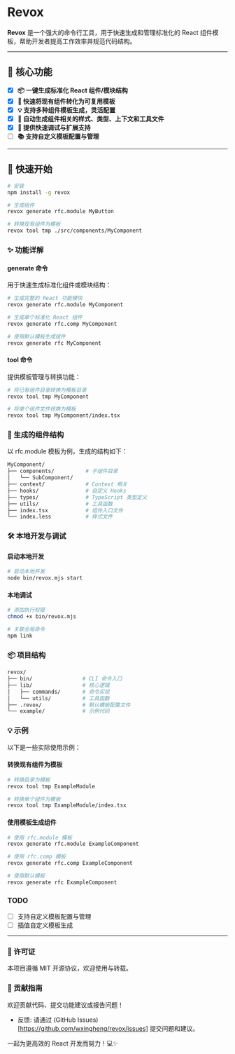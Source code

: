 # Revox

**Revox** 是一个强大的命令行工具，用于快速生成和管理标准化的 React 组件模板，帮助开发者提高工作效率并规范代码结构。

---

## 🎉 核心功能

- [x] **📦 一键生成标准化 React 组件/模块结构**
- [x] **🔧 快速将现有组件转化为可复用模板**
- [x] **💡 支持多种组件模板生成，灵活配置**
- [x] **🎨 自动生成组件相关的样式、类型、上下文和工具文件**
- [x] **🚀 提供快速调试与扩展支持**
- [ ] **📚 支持自定义模板配置与管理**

---

## 🚀 快速开始

```bash
# 安装
npm install -g revox

# 生成组件
revox generate rfc.module MyButton

# 转换现有组件为模板
revox tool tmp ./src/components/MyComponent
```


### ✨ 功能详解

#### generate 命令
用于快速生成标准化组件或模块结构：

```bash
# 生成完整的 React 功能模块
revox generate rfc.module MyComponent

# 生成单个标准化 React 组件
revox generate rfc.comp MyComponent

# 使用默认模板生成组件
revox generate rfc MyComponent
```

#### tool 命令
提供模板管理与转换功能：

```bash
# 将已有组件目录转换为模板目录
revox tool tmp MyComponent

# 将单个组件文件转换为模板
revox tool tmp MyComponent/index.tsx
```

### 📁 生成的组件结构
以 rfc.module 模板为例，生成的结构如下：
    
```bash
MyComponent/
├── components/          # 子组件目录
│   └── SubComponent/     
├── context/             # Context 相关
├── hooks/               # 自定义 Hooks
├── types/               # TypeScript 类型定义
├── utils/               # 工具函数
├── index.tsx            # 组件入口文件
└── index.less           # 样式文件
```

### 🛠️ 本地开发与调试

#### 启动本地开发
    
```bash
# 启动本地开发
node bin/revox.mjs start
```

#### 本地调试
    
```bash
# 添加执行权限
chmod +x bin/revox.mjs

# 关联全局命令
npm link
```

### 📦 项目结构
    
```bash
revox/
├── bin/                # CLI 命令入口
├── lib/                # 核心逻辑
│   ├── commands/       # 命令实现
│   └── utils/          # 工具函数
├── .revox/             # 默认模板配置文件
└── example/            # 示例代码
```

### 💡 示例
以下是一些实际使用示例：
#### 转换现有组件为模板
```bash
# 转换目录为模板
revox tool tmp ExampleModule

# 转换单个组件为模板
revox tool tmp ExampleModule/index.tsx
```

#### 使用模板生成组件
```bash
# 使用 rfc.module 模板
revox generate rfc.module ExampleComponent

# 使用 rfc.comp 模板
revox generate rfc.comp ExampleComponent

# 使用默认模板
revox generate rfc ExampleComponent
```

### TODO
- [ ] 支持自定义模板配置与管理
- [ ] 插值自定义模板生成

---

### 📜 许可证

本项目遵循 MIT 开源协议，欢迎使用与转载。

### 🙌 贡献指南

欢迎贡献代码、提交功能建议或报告问题！
- 反馈: 请通过 (GitHub Issues)[https://github.com/wxingheng/revox/issues] 提交问题和建议。

一起为更高效的 React 开发而努力！💻✨
